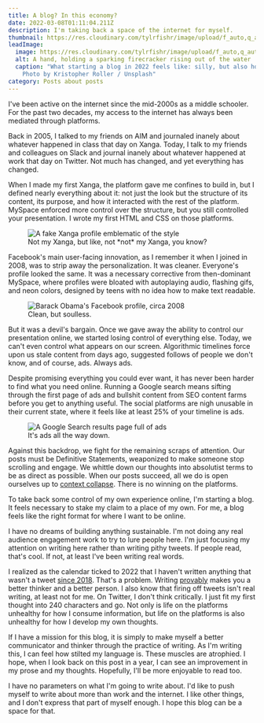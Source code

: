 ```yaml
---
title: A blog? In this economy?
date: 2022-03-08T01:11:04.211Z
description: I'm taking back a space of the internet for myself.
thumbnail: https://res.cloudinary.com/tylrfishr/image/upload/f_auto,q_auto/c_fill,w_1200/v1646704863/kristopher-roller-PC_lbSSxCZE-unsplash_motlgf.jpg
leadImage:
  image: https://res.cloudinary.com/tylrfishr/image/upload/f_auto,q_auto/c_fill,w_1200/v1646704863/kristopher-roller-PC_lbSSxCZE-unsplash_motlgf.jpg
  alt: A hand, holding a sparking firecracker rising out of the water
  caption: "What starting a blog in 2022 feels like: silly, but also hopeful.
    Photo by Kristopher Roller / Unsplash"
category: Posts about posts
---
```

I've been active on the internet since the mid-2000s as a middle schooler. For the past two decades, my access to the internet has always been mediated through platforms.

Back in 2005, I talked to my friends on AIM and journaled inanely about whatever happened in class that day on Xanga. Today, I talk to my friends and colleagues on Slack and journal inanely about whatever happened at work that day on Twitter. Not much has changed, and yet everything has changed.

When I made my first Xanga, the platform gave me confines to build in, but I defined nearly everything about it: not just the look but the structure of its content, its purpose, and how it interacted with the rest of the platform. MySpace enforced more control over the structure, but you still controlled your presentation. I wrote my first HTML and CSS on those platforms.

<figure><img src="https://res.cloudinary.com/tylrfishr/image/upload/f_auto,q_auto/c_fill,w_1200/v1646704632/image_yxltho.png" alt="A fake Xanga profile emblematic of the style" /><figcaption>Not my Xanga, but like, not *not* my Xanga, you know?</figcaption></figure>

Facebook's main user-facing innovation, as I remember it when I joined in 2008, was to strip away the personalization. It was cleaner. Everyone's profile looked the same. It was a necessary corrective from then-dominant MySpace, where profiles were bloated with autoplaying audio, flashing gifs, and neon colors, designed by teens with no idea how to make text readable.

<figure><img src="https://res.cloudinary.com/tylrfishr/image/upload/f_auto,q_auto/c_fill,w_1200/v1646704661/image-3_dqw5vf.png" alt="Barack Obama's Facebook profile, circa 2008" /><figcaption>Clean, but soulless.</figcaption></figure>

But it was a devil's bargain. Once we gave away the ability to control our presentation online, we started losing control of everything else. Today, we can't even control what appears on our screen. Algorithmic timelines force upon us stale content from days ago, suggested follows of people we don't know, and of course, ads. Always ads.

Despite promising everything you could ever want, it has never been harder to find what you need online. Running a Google search means sifting through the first page of ads and bullshit content from SEO content farms before you get to anything useful. The social platforms are nigh unusable in their current state, where it feels like at least 25% of your timeline is ads.

<figure><img src="https://res.cloudinary.com/tylrfishr/image/upload/f_auto,q_auto/c_fill,w_1200/v1646704674/Screen_Shot_2022-03-07_at_1.05.08_AM_ugfqyq.png" alt="A Google Search results page full of ads" /><figcaption>It's ads all the way down.</figcaption></figure>

Against this backdrop, we fight for the remaining scraps of attention. Our posts must be Definitive Statements, weaponized to make someone stop scrolling and engage. We whittle down our thoughts into absolutist terms to be as direct as possible. When our posts succeed, all we do is open ourselves up to [context collapse](https://warzel.substack.com/p/its-not-cancel-culture-its-a-platform?s=r). There is no winning on the platforms.

To take back some control of my own experience online, I'm starting a blog. It feels necessary to stake my claim to a place of my own. For me, a blog feels like the right format for where I want to be online.

I have no dreams of building anything sustainable. I'm not doing any real audience engagement work to try to lure people here. I'm just focusing my attention on writing here rather than writing pithy tweets. If people read, that's cool. If not, at least I've been writing real words.

I realized as the calendar ticked to 2022 that I haven't written anything that wasn't a tweet [since 2018](https://www.niemanlab.org/2018/12/this-is-journalisms-do-or-die-moment/). That's a problem. Writing [provably](https://www.niu.edu/language-literacy/_pdf/the-benefits-of-writing.pdf) makes you a better thinker and a better person. I also know that firing off tweets isn't real writing, at least not for me. On Twitter, I don't think critically. I just fit my first thought into 240 characters and go. Not only is life on the platforms unhealthy for how I consume information, but life on the platforms is also unhealthy for how I develop my own thoughts.

If I have a mission for this blog, it is simply to make myself a better communicator and thinker through the practice of writing. As I'm writing this, I can feel how stilted my language is. These muscles are atrophied. I hope, when I look back on this post in a year, I can see an improvement in my prose and my thoughts. Hopefully, I'll be more enjoyable to read too.

I have no parameters on what I'm going to write about. I'd like to push myself to write about more than work and the internet. I like other things, and I don't express that part of myself enough. I hope this blog can be a space for that.